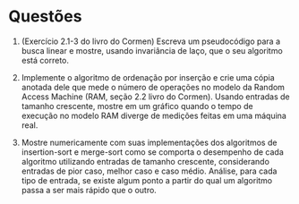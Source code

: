 # Questões

1. (Exercício 2.1-3 do livro do Cormen) Escreva um pseudocódigo para a busca linear e mostre, usando invariância de laço, que o seu algoritmo está correto.

2. Implemente o algoritmo de ordenação por inserção e crie uma cópia anotada dele que mede o número de operações no modelo da Random Access Machine  (RAM, seção 2.2 livro do Cormen). Usando entradas de tamanho crescente, mostre em um gráfico quando o tempo de execução no modelo RAM diverge de medições feitas em uma máquina real.

3. Mostre numericamente com suas implementações dos algoritmos de insertion-sort e merge-sort como se comporta o desempenho de cada algoritmo utilizando entradas de tamanho crescente, considerando entradas de pior caso, melhor caso e caso médio. Análise, para cada tipo de entrada, se existe algum ponto a partir do qual um algoritmo passa a ser mais rápido que o outro.
